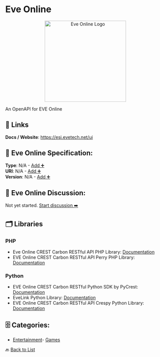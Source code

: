 # Eve Online
<p align="center">
    <img width="256" src="https://raw.githubusercontent.com/apis-list/apis-list/main/apis/eve-online/logo_256x256.png" alt="Eve Online Logo"/>
</p>
An OpenAPI for EVE Online

##  🔗 Links
**Docs / Website**: https://esi.evetech.net/ui

## 🧬 Eve Online Specification:
**Type**: N/A - [Add ➕](https://github.com/apis-list/apis-list/edit/main/apis.yaml#L5896)  
**URI**: N/A - [Add ➕](https://github.com/apis-list/apis-list/edit/main/apis.yaml#L5896)  
**Version**: N/A - [Add ➕](https://github.com/apis-list/apis-list/edit/main/apis.yaml#L5896)

## 💬 Eve Online Discussion:
Not yet started. [Start discussion ➡️](https://github.com/apis-list/apis-list/discussions/new)

## 🗂️ Libraries
### PHP
- Eve Online CREST Carbon RESTful API PHP Library: [Documentation](https://github.com/fuzzysteve/CrestLibrary)
- EVE Online CREST Carbon RESTful API Perry PHP Library: [Documentation](https://github.com/3rdpartyeve/perry)
### Python
- EVE Online CREST Carbon RESTful Python SDK by PyCrest: [Documentation](https://github.com/pycrest/PyCrest)
- EveLink Python Library: [Documentation](https://pypi.python.org/pypi/EVELink/0.6.1)
- EVE Online CREST Carbon RESTful API Crespy Python Library: [Documentation](https://github.com/jgoldshlag/crespy)


## 🗄️ Categories:
- [Entertainment](https://github.com/apis-list/apis-list#entertainment-)- [Games](https://github.com/apis-list/apis-list#games-)

🔙  [Back to List](https://github.com/apis-list/apis-list)
